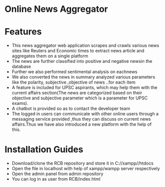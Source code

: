 # Online News Aggregator

# Features
* This news aggregator web application scrapes and crawls various news sites like Reuters and Economic times to extract news article and aggregates them on a single platform
* The news are further classified into positive and negative newsin the database
* Further we also performed sentimental analysis on eachnews
* We also converted the news in summary analyzed various parameters like the polarity, subjective ,objective of news ..for each item
* A feature is included for UPSC aspirants, which may help them with the current affairs section(The news are categorized based on their objective and subjective parameter which is a parameter for UPSC exams).
* A chatbot is provided so as to contact the developer team
* The logged in users can communicate with other online users through a messaging service provided ,thus they can discuss on current news affairs.Thus we have also introduced a new platform with the help of this.

# Installation Guides
* Download/clone the RCB repository and store it in C://xampp//htdocs
* Open the file in localhost with help of xampp/wampp server respectively
* Open the admin panel from admin repository
* You can log in as user from RCB/index.html